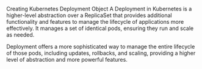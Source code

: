 Creating Kubernetes Deployment Object
A Deployment in Kubernetes is a higher-level abstraction over a ReplicaSet that provides additional functionality and features to manage the lifecycle of applications more effectively. It manages a set of identical pods, ensuring they run and scale as needed.

Deployment offers a more sophisticated way to manage the entire lifecycle of those pods, including updates, rollbacks, and scaling, providing a higher level of abstraction and more powerful features.